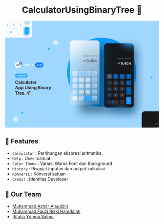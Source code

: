<h1 align="center">CalculatorUsingBinaryTree 🤖</h1> 

<p align="center">
  <a href="https://rahuldkjain.github.io/gh-profile-readme-generator">
    <img src="https://github.com/zharmedia386/CalculatorUsingBinaryTree/blob/main/Image/Rancangan%20Aplikasi-min.png" alt="drawing" width="600"/>
  </a>
</p>

<!-- <p align="center">
&nbsp;&nbsp;&nbsp;&nbsp;&nbsp;**Aplikasi kalkulator** seperti pada umumnya dimana user dapat menginput sebuah ekspresi aritmatika <br> ke dalam aplikasi yang kemudian hasil dari ekspresi aritmatikainputan user tersebut akan ditampilkan. Pada aplikasi kalkulator ini, user dapat menginputkan angka, baik itu yang bertipe integer maupun float, kemudian operasi aritmatika seperti <mark>penjumlahan(+)</mark>, `pengurangan(-)`, `perkalian(x)`, `pembagian(/)`, `perpangkatan(^)`, `pengakaran(√)` dan juga `persenan(%)` dan juga ekspresi aritmatika yang dilengkapi dengan tanda kurung buka dan juga kurung tutup.
</p> -->
  
## 🧐 Features

- ```Calculator``` : Perhitungan ekspresi aritmatika
- ```Help``` : User manual
- ```Color Theme``` : Variasi Warna Font dan Background
- ```History``` : Riwayat inputan dan output kalkulasi
- ```Konversi``` : Konversi satuan 
- ```Credit``` : Identitas Developer

## 🙇 Our Team 

- [Muhammad Azhar Alauddin](https://github.com/zharmedia386) 
- [Muhammad Fauzi Rizki Hamdalah](https://github.com/mfauzirh)
- [Rifatia Yumna Salma](https://github.com/rfatiyay)
